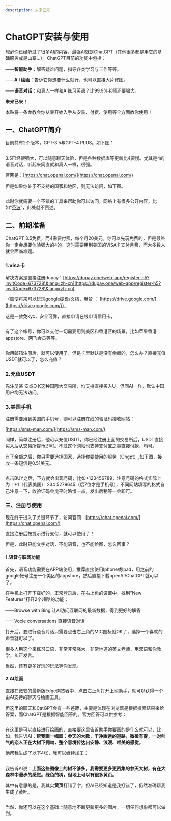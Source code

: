 ```yaml
---
description: 未来已来
---
```


# ChatGPT安装与使用

想必你已经听过了很多AI的内容，最强AI就是ChatGPT（其他很多都是用它的基础服务或是山寨…）。ChatGPT目前的功能中包括：

——**智能助手**：解答疑难问题，指导各类学习与工作等等。

——**A I 绘画**：告诉它你想要什么就行，也可以直接大片修图。

——**语音对话**：和真人一样和AI练习英语？比99.9%老师还要强大。

**未来已来！**

本贴将一条龙教会你从零开始入手从安装、付费、使用等全方面教你使用！

## **一、ChatGPT简介** <a href="#yi-chatgpt-jian-jie" id="yi-chatgpt-jian-jie"></a>

目前共有2个版本，GPT-3.5与GPT-4 PLUS。如下图：

<figure><img src="https://btcdayu.gitbook.io/~gitbook/image?url=https:%2F%2Fcdn-images-1.medium.com%2Fmax%2F1200%2F1*yMTZKuga9jooBlJ-A9dTKA.png&#x26;width=768&#x26;dpr=4&#x26;quality=100&#x26;sign=84e1833783a28986fd6d1e49e4a7ad9e7067a0079b6b030ec4403656883e6751" alt=""><figcaption></figcaption></figure>

3.5已经很强大，可以随意聊天体验，但是各种数据库等更新比4要慢。尤其是4的语音对话，听起来简直就和真人一样，很强。

官网是：[https://chat.openai.com/](https://chat.openai.com/)

但是如果你处于不支持的国家和地区，则无法访问，如下图。

<figure><img src="https://btcdayu.gitbook.io/~gitbook/image?url=https:%2F%2Fcdn-images-1.medium.com%2Fmax%2F1200%2F1*ft0lIk94amuMvPSk496lvA.png&#x26;width=768&#x26;dpr=4&#x26;quality=100&#x26;sign=a5061d5d15f074a5b69eaf9fc6cff25300ae5ce0c96038b8f3e4b2d3e5d6e74c" alt=""><figcaption></figcaption></figure>

此时你就需要一个不错的工具来帮助你可以访问，网络上有很多公开内容，比如“[茶波](https://clashx.pro/)”，此处就不赘述。

## **二、前期准备** <a href="#er-qian-qi-zhun-bei" id="er-qian-qi-zhun-bei"></a>

ChatGPT 3.5免费，而4需要付费，每个月20美元。你可以先玩免费的，但是最终你一定会想要体验强大的4的，这时需要用到美国的VISA卡支付月费，而大多数人就会面临难题。

### **1.visa卡** <a href="#id-1.visa-ka" id="id-1.visa-ka"></a>

解决方案是直接注册dupay：[https://dupay.one/web-app/register-h5?invitCode=673728\&lang=zh-cn](https://dupay.one/web-app/register-h5?invitCode=673728\&lang=zh-cn)

（顺便将来可以玩玩google硬盘/文档，爆赞 ： [https://drive.google.com/](https://drive.google.com/)）

这是一款免kyc，安全可靠，直接申请在线申请信用卡，

<figure><img src="https://btcdayu.gitbook.io/~gitbook/image?url=https:%2F%2Fcdn-images-1.medium.com%2Fmax%2F1200%2F1*-J2I8BW4k4eGdInp6W55iQ.png&#x26;width=768&#x26;dpr=4&#x26;quality=100&#x26;sign=2c90999a8e63e9d7de3ff3f0b0b335b2525cd53ce1f5c94537a7e34a925a2eb7" alt=""><figcaption></figcaption></figure>

有了这个帐号，你可以支付一切需要用到美区和香港区的场景，比如苹果香港appstore、网飞会员等等。

<figure><img src="https://btcdayu.gitbook.io/~gitbook/image?url=https:%2F%2Fcdn-images-1.medium.com%2Fmax%2F1200%2F1*gCmiRuK507CAX28KtEJ06Q.png&#x26;width=768&#x26;dpr=4&#x26;quality=100&#x26;sign=08142205898dcba48db904e2e8852d5582175f16a0e5244da1ec56d076ebb854" alt=""><figcaption></figcaption></figure>

你用邮箱注册后，就可以使用了，但是卡里默认是没有余额的，怎么办？直接充值USDT就可以了，怎么充值？

### **2.充值USDT** <a href="#id-2.-chong-zhi-usdt" id="id-2.-chong-zhi-usdt"></a>

先注册某 安或O K这种国际大交易所，均支持直接买入U。但同AI一样，默认中国用户均无法访问。

### **3.美国手机** <a href="#id-3.-mei-guo-shou-ji" id="id-3.-mei-guo-shou-ji"></a>

注册需要用到美国的手机号，则可以注册在线的验证码接收网站：

[https://sms-man.com/](https://sms-man.com/)

同样，简单注册后，他可以充值USDT，你已经注册上面的交易所后，USDT直接买入后从交易所提币即可。不过这个网站也支持支付宝之类直接付款，均可。

有了余额之后，你只需要选择国家，选择你要使用的服务（Chgpt）,如下图，接收一条短信是0.51美元。

<figure><img src="https://btcdayu.gitbook.io/~gitbook/image?url=https:%2F%2Fcdn-images-1.medium.com%2Fmax%2F1200%2F1*CVoQHYHp6UjlHbnL-Z6poA.png&#x26;width=768&#x26;dpr=4&#x26;quality=100&#x26;sign=9b0c0bc1cb22971d74bbb1bdf419609234512d8b9be955c505376efadc03b9d1" alt=""><figcaption></figcaption></figure>

点击BUY之后，下方就会出现号码，比如+123456789，注意号码的格式实际上为：+1（代表美国） 234 5279645（后7位才是手机号），不同网站填写的格式自己注意一下，收验证码会比平时略慢一点，发出后稍等一会即可。

### **三、注册与使用** <a href="#san-zhu-ce-yu-shi-yong" id="san-zhu-ce-yu-shi-yong"></a>

现在终于进入了关键环节了，访问官网：[https://chat.openai.com/](https://chat.openai.com/)

直接注册后按提示进行支付，就可以使用了！

但是，此时只能文字对话，不能语音，也不能绘图，怎么回事？

#### **1.语音与联网功能** <a href="#id-1.-yu-yin-yu-lian-wang-gong-neng" id="id-1.-yu-yin-yu-lian-wang-gong-neng"></a>

首先，语音功能需要在APP端使用，推荐直接使用Iphone或Ipad，用之前的google帐号注册一个美区的appstore，然后直接下载openAI/ChatGPT就可以了。

在手机上打开下载好的，正常登录后，在右上角的设置中，找到"New Features"打开2个超酷的功能：

——Browse with Bing 让AI访问互联网的最新数据，得到更好的解答

——Vocie conversations 直接语音对话

打开后，要进行语音对话只需要点击右上角的MIC图标就OK了，选择一个喜欢的声音就可以了。

很多人用这个来练习口语，非常非常强大，非常地道的英文老师，用双语和你教学，纠正发言。

当然，还有更多好玩的玩法等你发现。

#### **2.AI绘画** <a href="#id-2.ai-hui-hua" id="id-2.ai-hui-hua"></a>

直接在微软的最新版Edge浏览器中，点击右上角打开上网助手，就可以获得一个由AI支持的聊天与绘画工具。

但这里的聊天和CatGPT会有一些差距，主要是体现在浏览器是根据搜索结果来给答案，而ChatGPT是根据智能回答的。官方回答可以供参考：

<figure><img src="https://btcdayu.gitbook.io/~gitbook/image?url=https:%2F%2Fcdn-images-1.medium.com%2Fmax%2F1200%2F1*hi5XuV3eN0niuCNgcTPIww.png&#x26;width=768&#x26;dpr=4&#x26;quality=100&#x26;sign=bf2cf7b500a5c549160b669166b18d5c51910dcb2a44f01422fb6c4ba0015c79" alt=""><figcaption></figcaption></figure>

在这里是可以直接进行绘画的，直接要这里告诉助手你要画的是什么就可以，比如，我告诉AI：**帮我画一幅画：参天的大数，干净幽远的道路，微微有雾，一对帅气的恋人正在大树下拥吻，整个意境传达出安静、浪漫、唯美的感觉。**

他帮我生成了以下4张，我可以继续加工：

<figure><img src="https://btcdayu.gitbook.io/~gitbook/image?url=https:%2F%2Fcdn-images-1.medium.com%2Fmax%2F1200%2F1*imGupKnsk8BhiNC-Biv5hQ.png&#x26;width=768&#x26;dpr=4&#x26;quality=100&#x26;sign=99af74745dacbac95fe8a9f585b273e2d9e404372bbc97116e29408b6bb18fbb" alt=""><figcaption></figcaption></figure>

我告诉AI说：**上面这些图像上的树不够多，我需要更多更密集的参天大树，有在大森林中漫步的感觉。绿色的树，但地上可以有很多黄页。**

其中有意思的是，我其实**黄页**打错了字，但AI已经知道是我打错了，仍然准确帮我生成了黄叶。

<figure><img src="https://btcdayu.gitbook.io/~gitbook/image?url=https:%2F%2Fcdn-images-1.medium.com%2Fmax%2F1200%2F1*AdtTW1pG4m-j-n_bWLBCoA.png&#x26;width=768&#x26;dpr=4&#x26;quality=100&#x26;sign=1cfe601553fe30a811c985ebce2c3788c14e0f920c6909087016137523003f74" alt=""><figcaption></figcaption></figure>

当然，你还可以在这个基础上随意地不断更新更多的图片，一切任何想象都可以做到。

